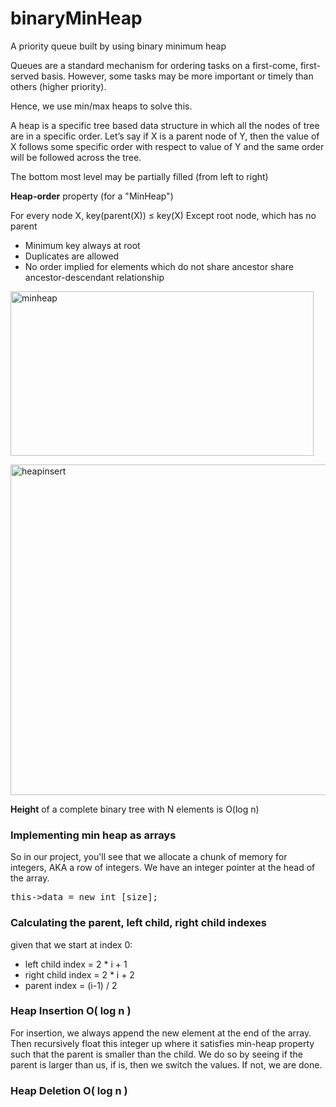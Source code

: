 # binaryMinHeap
A priority queue built by using binary minimum heap


Queues are a standard mechanism for ordering tasks on a first-come, first-served basis.
However, some tasks may be more important or timely than others (higher priority).

Hence, we use min/max heaps to solve this. 

A heap is a specific tree based data structure in which all the nodes of tree are in a specific order. Let’s say if X is a parent node of Y, then the value of X follows some specific order with respect to value of Y and the same order will be followed across the tree.


The bottom most level may be partially filled (from left
to right)


<b>Heap-order</b> property (for a "MinHeap")

For every node X, key(parent(X)) ≤ key(X)
Except root node, which has no parent

<ul>
<li>Minimum key always at root</li>
<li>Duplicates are allowed</li>
<li>No order implied for elements which do not
share ancestor share ancestor-descendant relationship</li>
</ul>

<a href="http://shanghaiseagull.com/wp-content/uploads/2016/09/minheap.png"><img src="http://shanghaiseagull.com/wp-content/uploads/2016/09/minheap.png" alt="minheap" width="485" height="263" class="alignnone size-large wp-image-5125" /></a>

<a href="http://shanghaiseagull.com/wp-content/uploads/2016/09/heapinsert.png"><img src="http://shanghaiseagull.com/wp-content/uploads/2016/09/heapinsert.png" alt="heapinsert" width="565" height="529" class="alignnone size-full wp-image-5124" /></a>

<b>Height</b> of a complete binary tree with N elements is O(log n)

<h3>Implementing min heap as arrays</h3>

So in our project, you'll see that we allocate a chunk of memory for integers, AKA a row of integers.
We have an integer pointer at the head of the array.
<pre>
this->data = new int [size];
</pre>

<h3>Calculating the parent, left child, right child indexes</h3>

given that we start at index 0:

<ul>
<li>left child index = 2 * i + 1</li>
<li>right child index = 2 * i + 2</li>
<li>parent index = (i-1) / 2 </li>
</ul>

<h3>Heap Insertion O( log n ) </h3>

For insertion, we always append the new element at the end of the array. Then recursively float this integer up where it satisfies min-heap property such that the parent is smaller than the child. We do so by seeing if the parent is larger than us, if is, then we switch the values. If not, we are done.

<h3>Heap Deletion O( log n )</h3>
